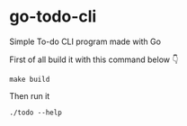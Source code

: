 # go-todo-cli
Simple To-do CLI program made with Go

First of all build it with this command below 👇
```
make build
```
Then run it
```
./todo --help
```
